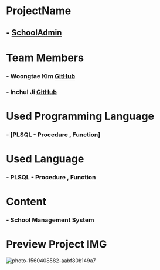 # ProjectName 
## - [SchoolAdmin](https://github.com/angle2v/SchoolAdmin)

# Team Members

### - Woongtae Kim [GitHub](https://github.com/angle2v)
### - Inchul Ji [GitHub](https://github.com/inchul-ji)

# Used Programming Language
### - [PLSQL - Procedure , Function]

# Used Language
### - PLSQL - Procedure , Function

# Content 
### - School Management System 

# Preview Project IMG

![photo-1560408582-aabf80b149a7](https://user-images.githubusercontent.com/52432199/62557704-73eb4a00-b8b2-11e9-88ab-a3a13bf29b02.jpg)
